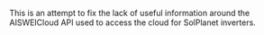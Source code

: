 This is an attempt to fix the lack of useful information around the AISWEICloud API used to access the cloud for SolPlanet inverters.
